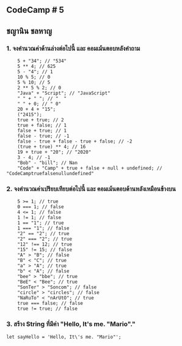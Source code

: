 ## CodeCamp # 5

## ชญานิน ชลหาญ

### 1. จงคำนวณค่าด้านล่างต่อไปนี้ และ คอมเม้นตอบหลังคำถาม

```
    5 + "34"; // "534"
    5 ** 4; // 625
    5 - "4"; // 1
    10 % 5; // 0
    5 % 10; // 5
    2 ** 5 % 2; // 0
    "Java" + "Script"; // "JavaScript"
    " " + " "; // "  "
    " " + 0; // " 0"
    20 + 4 + "15";
    ("2415");
    true + true; // 2
    true + false; // 1
    false + true; // 1
    false - true; // -1
    false - true + false - true + false; // -2
    (true + true) ** 4; // 16
    19 + true + "20"; // "2020"
    3 - 4; // -1
    "Bob" - "bill"; // Nan
    "Code" + "Camp" + true + false + null + undefined; // "CodeCamptruefalsenullundefined"
```

### 2. จงคำนวณค่าเปรียบเทียบต่อไปนี้ และ คอมเม้นตอบด้านหลังเหมือนข้างบน

```
    5 >= 1; // true
    0 === 1; // false
    4 <= 1; // false
    1 != 1; // false
    1 == "1"; // true
    1 === "1"; // false
    "2" == "2"; // true
    "2" === "2"; // true
    "12" !== 12; // true
    "15" != 15; // false
    "A" > "B"; // false
    "B" < "C"; // true
    "a" > "A"; // true
    "b" < "A"; // false
    "bee" > "bbe"; // true
    "BeE" < "Bee"; // true
    "SonTer" > "Soncom"; // false
    "circle" > "circles"; // false
    "NaRuTo" < "nArUtO"; // true
    true === false; // false
    true != true; // false
```

### 3. สร้าง String ที่มีค่า "Hello, It's me. "Mario"."

`let sayHello = 'Hello, It\'s me. "Mario"';`
